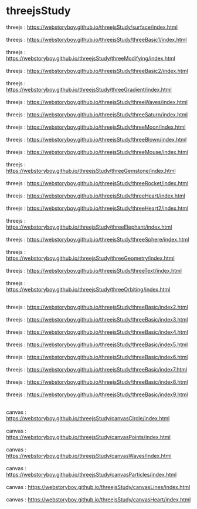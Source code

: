 # threejsStudy

threejs : https://webstoryboy.github.io/threejsStudy/surface/index.html <br><br>
threejs : https://webstoryboy.github.io/threejsStudy/threeBasic1/index.html <br><br>
threejs : https://webstoryboy.github.io/threejsStudy/threeModifying/index.html <br><br>
threejs : https://webstoryboy.github.io/threejsStudy/threeBasic2/index.html <br><br>
threejs : https://webstoryboy.github.io/threejsStudy/threeGradient/index.html <br><br>
threejs : https://webstoryboy.github.io/threejsStudy/threeWaves/index.html <br><br>
threejs : https://webstoryboy.github.io/threejsStudy/threeSaturn/index.html <br><br>
threejs : https://webstoryboy.github.io/threejsStudy/threeMoon/index.html <br><br>
threejs : https://webstoryboy.github.io/threejsStudy/threeBlown/index.html <br><br>
threejs : https://webstoryboy.github.io/threejsStudy/threeMouse/index.html <br><br>
threejs : https://webstoryboy.github.io/threejsStudy/threeGemstone/index.html <br><br>
threejs : https://webstoryboy.github.io/threejsStudy/threeRocket/index.html <br><br>
threejs : https://webstoryboy.github.io/threejsStudy/threeHeart/index.html <br><br>
threejs : https://webstoryboy.github.io/threejsStudy/threeHeart2/index.html <br><br>
threejs : https://webstoryboy.github.io/threejsStudy/threeElephant/index.html <br><br>
threejs : https://webstoryboy.github.io/threejsStudy/threeSphere/index.html <br><br>
threejs : https://webstoryboy.github.io/threejsStudy/threeGeometry/index.html <br><br>
threejs : https://webstoryboy.github.io/threejsStudy/threeText/index.html <br><br>
threejs : https://webstoryboy.github.io/threejsStudy/threeOrbiting/index.html <br><br>

threejs : https://webstoryboy.github.io/threejsStudy/threeBasic/index2.html <br><br>
threejs : https://webstoryboy.github.io/threejsStudy/threeBasic/index3.html <br><br>
threejs : https://webstoryboy.github.io/threejsStudy/threeBasic/index4.html <br><br>
threejs : https://webstoryboy.github.io/threejsStudy/threeBasic/index5.html <br><br>
threejs : https://webstoryboy.github.io/threejsStudy/threeBasic/index6.html <br><br>
threejs : https://webstoryboy.github.io/threejsStudy/threeBasic/index7.html <br><br>
threejs : https://webstoryboy.github.io/threejsStudy/threeBasic/index8.html <br><br>
threejs : https://webstoryboy.github.io/threejsStudy/threeBasic/index9.html <br><br>

canvas : https://webstoryboy.github.io/threejsStudy/canvasCircle/index.html <br><br>
canvas : https://webstoryboy.github.io/threejsStudy/canvasPoints/index.html <br><br>
canvas : https://webstoryboy.github.io/threejsStudy/canvasWaves/index.html <br><br>
canvas : https://webstoryboy.github.io/threejsStudy/canvasParticles/index.html <br><br>
canvas : https://webstoryboy.github.io/threejsStudy/canvasLines/index.html <br><br>
canvas : https://webstoryboy.github.io/threejsStudy/canvasHeart/index.html <br><br>

